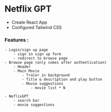 # Netflix GPT

- Create React App
- Configured Tailwind CSS

### Features :
    - Login/sign up page
        - sign in sign up form
        - redirect to browse page
    - Browse page (only comes after authentication)
        - Header
        - Main Movie
            - Traler in background
            - Title & description and play button
            - Movie suggestions
                - movie list * N

    - NeflixGPT
        - search bar
        - movie suggestions

